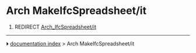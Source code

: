 # Arch MakeIfcSpreadsheet/it
1.  REDIRECT [Arch_IfcSpreadsheet/it](Arch_IfcSpreadsheet/it.md)



---
⏵ [documentation index](../README.md) > Arch MakeIfcSpreadsheet/it
